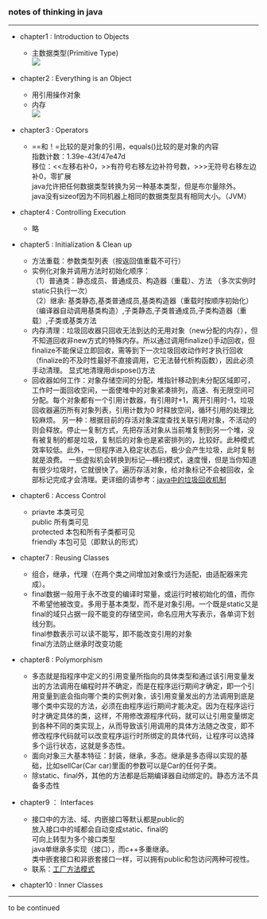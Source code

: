 ### notes of thinking in java
---
* chapter1 : Introduction to Objects
    * 主数据类型(Primitive Type)</br>
    ![](https://github.com/bboylin/bboylin.github.io/tree/master/part3/java/pic1.png)

* chapter2 : Everything is an Object
    * 用引用操作对象
    * 内存</br>
    ![](https://github.com/bboylin/bboylin.github.io/tree/master/part3/java/pic2.png)

* chapter3 : Operators
    * ==和！=比较的是对象的引用，equals()比较的是对象的内容</br>
指数计数：1.39e-43f/47e47d</br>
移位：<<左移右补0，>>有符号右移左边补符号数，>>>无符号右移左边补0，零扩展
</br>java允许把任何数据类型转换为另一种基本类型，但是布尔量除外。</br>
java没有sizeof因为不同机器上相同的数据类型具有相同大小。（JVM）</br>

* chapter4 : Controlling Execution
    * 略

* chapter5 : Initialization & Clean up
    * 方法重载：参数类型列表（按返回值重载不可行）
    * 实例化对象并调用方法时初始化顺序：</br>
（1）普通类：静态成员、普通成员、构造器（重载）、方法
      （多次实例时static只执行一次）</br>
（2）继承: 基类静态,基类普通成员,基类构造器（重载时按顺序初始化）（编译器自动调用基类构造）,子类静态,子类普通成员,子类构造器（重载）,子类或基类方法
    * 内存清理：垃圾回收器只回收无法到达的无用对象（new分配的内存），但不知道回收非new方式的特殊内存。所以通过调用finalize()手动回收，但finalize不能保证立即回收，需等到下一次垃圾回收动作时才执行回收（finalize的不及时性最好不直接调用，它无法替代析构函数），因此必须手动清理。
显式地清理用dispose()方法
    * 回收器如何工作：对象存储空间的分配，堆指针移动到未分配区域即可，工作时一面回收空间，一面使堆中的对象紧凑排列，高速、有无限空间可分配。每个对象都有一个引用计数器，有引用时+1，离开引用时-1，垃圾回收器遍历所有对象列表，引用计数为0 时释放空间，循环引用的处理比较麻烦。
    另一种：根据目前的存活对象深度查找关联引用对象，不活动的则会释放。停止—复制方式，先把存活对象从当前堆复制到另一个堆，没有被复制的都是垃圾，复制后的对象也是紧密排列的，比较好。此种模式效率较低。此外，一但程序进入稳定状态后，极少会产生垃圾，此时复制就是浪费。
    一些虚拟机会转换到标记—横扫模式，速度慢，但是当你知道有很少垃圾时，它就很快了。遍历存活对象，给对象标记不会被回收，全部标记完成才会清理。更详细的请参考：[java中的垃圾回收机制](https://github.com/bboylin/bboylin.github.io/tree/master/part3/gc/readme.md)

* chapter6 : Access Control
    * priavte          本类可见</br>
public            所有类可见</br>
protected      本包和所有子类都可见</br>
friendly          本包可见（即默认的形式）</br>

* chapter7 : Reusing Classes
    * 组合，继承，代理（在两个类之间增加对象或行为适配，由适配器来完成）。
    * final数据一般用于永不改变的编译时常量，或运行时被初始化的值，而你不希望他被改变。多用于基本类型，而不是对象引用。一个既是static又是final的域只占据一段不能变的存储空间，命名应用大写表示，各单词下划线分割。
</br>final参数表示可以读不能写，即不能改变引用的对象
</br>final方法防止继承时改变功能

* chapter8 : Polymorphism
    * 多态就是指程序中定义的引用变量所指向的具体类型和通过该引用变量发出的方法调用在编程时并不确定，而是在程序运行期间才确定，即一个引用变量到底会指向哪个类的实例对象，该引用变量发出的方法调用到底是哪个类中实现的方法，必须在由程序运行期间才能决定。因为在程序运行时才确定具体的类，这样，不用修改源程序代码，就可以让引用变量绑定到各种不同的类实现上，从而导致该引用调用的具体方法随之改变，即不修改程序代码就可以改变程序运行时所绑定的具体代码，让程序可以选择多个运行状态，这就是多态性。
    * 面向对象三大基本特征：封装，继承，多态。继承是多态得以实现的基础，比如sellCar(Car car)里面的参数可以是Car的任何子类。
    * 除static、final外，其他的方法都是后期编译器自动绑定的。静态方法不具备多态性

* chapter9 ： Interfaces
    *  接口中的方法、域、内嵌接口等默认都是public的</br>
放入接口中的域都会自动变成static、final的</br>
可向上转型为多个接口类型</br>
java单继承多实现（接口），而c++多重继承。</br>
类中嵌套接口和非嵌套接口一样，可以拥有public和包访问两种可视性。
    * 联系：[工厂方法模式](https://github.com/bboylin/bboylin.github.io/tree/master/designPattern/FactoryMethodPattern.md)

* chapter10 : Inner Classes
---
to be continued

